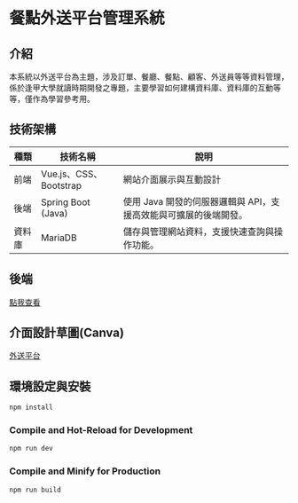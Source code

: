 # 餐點外送平台管理系統  

## 介紹  
本系統以外送平台為主題，涉及訂單、餐廳、餐點、顧客、外送員等等資料管理，係於逢甲大學就讀時期開發之專題，主要學習如何建構資料庫、資料庫的互動等等，僅作為學習參考用。

## 技術架構  
| 種類      | 技術名稱                   | 說明                                                                      |
|-----------|----------------------------|---------------------------------------------------------------------------|
| 前端      | Vue.js、CSS、Bootstrap     | 網站介面展示與互動設計                     |
| 後端      | Spring Boot (Java)          |使用 Java 開發的伺服器邏輯與 API，支援高效能與可擴展的後端開發。                                               |
| 資料庫    | MariaDB                    | 儲存與管理網站資料，支援快速查詢與操作功能。                              |

## 後端
[點我查看](https://github.com/yhnjiuy4321/foodDeliverySystem_bankend/tree/master)


## 介面設計草圖(Canva)  
[外送平台](https://www.canva.com/design/DAGQaWHZh5g/ScodEI8mdYfi3JEf93RC6A/edit?utm_content=DAGQaWHZh5g&utm_campaign=designshare&utm_medium=link2&utm_source=sharebutton)


## 環境設定與安裝

```sh
npm install
```

### Compile and Hot-Reload for Development

```sh
npm run dev
```

### Compile and Minify for Production

```sh
npm run build
```
